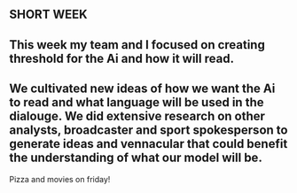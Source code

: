 SHORT WEEK
--
This week my team and I focused on creating threshold for the Ai and how it will read.
--
We cultivated new ideas of how we want the Ai to read and what language will be used in the dialouge. We did extensive research on other analysts, broadcaster and sport spokesperson to generate ideas and vennacular that could benefit the understanding of what our model will be.
--
Pizza and movies on friday!
